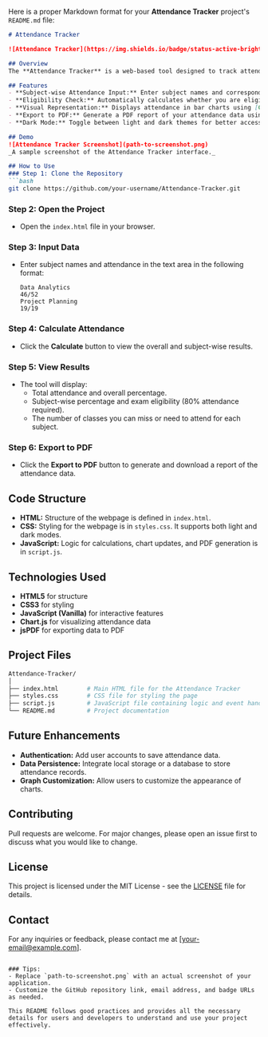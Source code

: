Here is a proper Markdown format for your **Attendance Tracker** project's `README.md` file:

```markdown
# Attendance Tracker

![Attendance Tracker](https://img.shields.io/badge/status-active-brightgreen.svg)

## Overview
The **Attendance Tracker** is a web-based tool designed to track attendance for different subjects, calculate overall attendance percentages, and determine eligibility for exams. The tool features a dark mode and allows users to export attendance results to PDF. It also visualizes attendance percentages using bar charts.

## Features
- **Subject-wise Attendance Input:** Enter subject names and corresponding attendance data.
- **Eligibility Check:** Automatically calculates whether you are eligible for exams based on the 80% attendance rule.
- **Visual Representation:** Displays attendance in bar charts using [Chart.js](https://www.chartjs.org/).
- **Export to PDF:** Generate a PDF report of your attendance data using [jsPDF](https://github.com/parallax/jsPDF).
- **Dark Mode:** Toggle between light and dark themes for better accessibility.

## Demo
![Attendance Tracker Screenshot](path-to-screenshot.png)  
_A sample screenshot of the Attendance Tracker interface._

## How to Use
### Step 1: Clone the Repository
```bash
git clone https://github.com/your-username/Attendance-Tracker.git
```

### Step 2: Open the Project
- Open the `index.html` file in your browser.

### Step 3: Input Data
- Enter subject names and attendance in the text area in the following format:
    ```
    Data Analytics
    46/52
    Project Planning
    19/19
    ```
  
### Step 4: Calculate Attendance
- Click the **Calculate** button to view the overall and subject-wise results.

### Step 5: View Results
- The tool will display:
  - Total attendance and overall percentage.
  - Subject-wise percentage and exam eligibility (80% attendance required).
  - The number of classes you can miss or need to attend for each subject.
  
### Step 6: Export to PDF
- Click the **Export to PDF** button to generate and download a report of the attendance data.

## Code Structure
- **HTML:** Structure of the webpage is defined in `index.html`.
- **CSS:** Styling for the webpage is in `styles.css`. It supports both light and dark modes.
- **JavaScript:** Logic for calculations, chart updates, and PDF generation is in `script.js`.

## Technologies Used
- **HTML5** for structure
- **CSS3** for styling
- **JavaScript (Vanilla)** for interactive features
- **Chart.js** for visualizing attendance data
- **jsPDF** for exporting data to PDF

## Project Files
```bash
Attendance-Tracker/
│
├── index.html        # Main HTML file for the Attendance Tracker
├── styles.css        # CSS file for styling the page
├── script.js         # JavaScript file containing logic and event handling
└── README.md         # Project documentation
```

## Future Enhancements
- **Authentication:** Add user accounts to save attendance data.
- **Data Persistence:** Integrate local storage or a database to store attendance records.
- **Graph Customization:** Allow users to customize the appearance of charts.

## Contributing
Pull requests are welcome. For major changes, please open an issue first to discuss what you would like to change.

## License
This project is licensed under the MIT License - see the [LICENSE](LICENSE) file for details.

## Contact
For any inquiries or feedback, please contact me at [your-email@example.com].
```

### Tips:
- Replace `path-to-screenshot.png` with an actual screenshot of your application.
- Customize the GitHub repository link, email address, and badge URLs as needed.

This README follows good practices and provides all the necessary details for users and developers to understand and use your project effectively.
